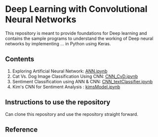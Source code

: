 # Deep Learning with Convolutional Neural Networks 

This repository is meant to provide foundations for Deep learning and contains the sample programs to understand the working of Deep neural networks by implementing ... in Python using Keras.

## Contents
1. Exploring Artificial Neural Network: [ANN.ipynb](ANN.ipynb) 
2. Cat Vs. Dog Image Classification Using CNN: [CNN_CvD.ipynb](CNN_CvD.ipynb)
3. Sentiment Classification using ANN & CNN: [CNN_textClassifier.ipynb](CNN_textClassifier.ipynb)
4. Kim's CNN for Sentiment Analysis : [kimsModel.ipynb](kimsModel.ipynb)

## Instructions to use the repository

Can clone this repository and use the repository straight forward.

## Reference
